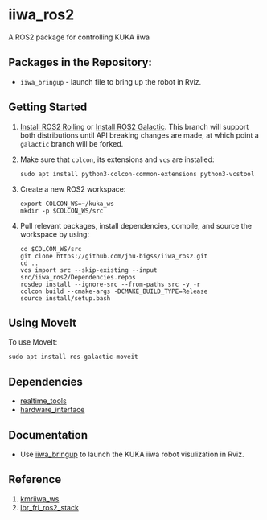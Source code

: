 # iiwa_ros2

A ROS2 package for controlling KUKA iiwa

## Packages in the Repository:
* `iiwa_bringup` - launch file to bring up the robot in Rviz.

## Getting Started

1. [Install ROS2 Rolling](https://docs.ros.org/en/rolling/Installation/Ubuntu-Install-Debians.html) or [Install ROS2 Galactic](https://docs.ros.org/en/galactic/Installation/Ubuntu-Install-Debians.html). This branch will support both distributions until API breaking changes are made, at which point a `galactic` branch will be forked.
2. Make sure that `colcon`, its extensions and `vcs` are installed:

   ```
   sudo apt install python3-colcon-common-extensions python3-vcstool
   ```
3. Create a new ROS2 workspace:

   ```
   export COLCON_WS=~/kuka_ws
   mkdir -p $COLCON_WS/src
   ```
4. Pull relevant packages, install dependencies, compile, and source the workspace by using:

   ```
   cd $COLCON_WS/src
   git clone https://github.com/jhu-bigss/iiwa_ros2.git
   cd ..
   vcs import src --skip-existing --input src/iiwa_ros2/Dependencies.repos
   rosdep install --ignore-src --from-paths src -y -r
   colcon build --cmake-args -DCMAKE_BUILD_TYPE=Release
   source install/setup.bash
   ```

## Using MoveIt

To use MoveIt:

```
sudo apt install ros-galactic-moveit
```

## Dependencies

* [realtime_tools](https://github.com/ros-controls/realtime_tools/tree/foxy-devel)
* [hardware_interface](https://github.com/ros-controls/ros2_control/tree/master/hardware_interface)

## Documentation

- Use [iiwa_bringup](/iiwa_bringup/) to launch the KUKA iiwa robot visulization in Rviz.

## Reference

1. [kmriiwa_ws](https://github.com/ninamwa/kmriiwa_ws)
2. [lbr_fri_ros2_stack](https://github.com/KCL-BMEIS/lbr_fri_ros2_stack)
